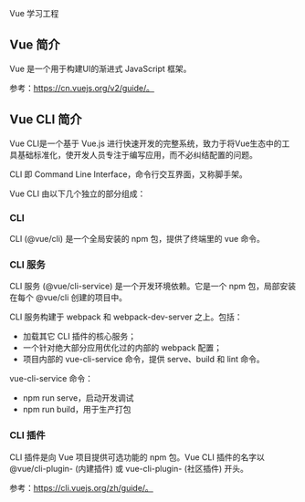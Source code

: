 Vue 学习工程

## Vue 简介
Vue 是一个用于构建UI的渐进式 JavaScript 框架。

参考：https://cn.vuejs.org/v2/guide/。

## Vue CLI 简介
Vue CLI是一个基于 Vue.js 进行快速开发的完整系统，致力于将Vue生态中的工具基础标准化，使开发人员专注于编写应用，而不必纠结配置的问题。

CLI 即 Command Line Interface，命令行交互界面，又称脚手架。

Vue CLI 由以下几个独立的部分组成：

### CLI
CLI (@vue/cli) 是一个全局安装的 npm 包，提供了终端里的 vue 命令。

### CLI 服务
CLI 服务 (@vue/cli-service) 是一个开发环境依赖。它是一个 npm 包，局部安装在每个 @vue/cli 创建的项目中。

CLI 服务构建于 webpack 和 webpack-dev-server 之上。包括：
- 加载其它 CLI 插件的核心服务；
- 一个针对绝大部分应用优化过的内部的 webpack 配置；
- 项目内部的 vue-cli-service 命令，提供 serve、build 和 lint 命令。

vue-cli-service 命令：
- npm run serve，启动开发调试
- npm run build，用于生产打包

### CLI 插件
CLI 插件是向 Vue 项目提供可选功能的 npm 包。Vue CLI 插件的名字以 @vue/cli-plugin- (内建插件) 或 vue-cli-plugin- (社区插件) 开头。

参考：https://cli.vuejs.org/zh/guide/。